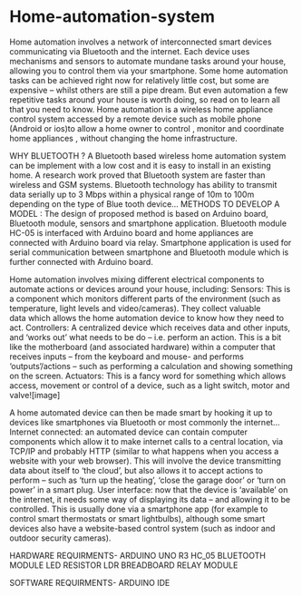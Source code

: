# Home-automation-system
Home automation involves a network of interconnected smart devices communicating via Bluetooth and the internet. Each device uses mechanisms and sensors to automate mundane tasks around your house, allowing you to control them via your smartphone. 
Some home automation tasks can be achieved right now for relatively little cost, but some are expensive – whilst others are still a pipe dream. But even automation a few repetitive tasks around your house is worth doing, so read on to learn all that you need to know. 
Home automation is a wireless home appliance control system accessed by a remote device such as mobile phone (Android or ios)to allow a home owner to control , monitor and coordinate home appliances , without changing the home infrastructure.

WHY BLUETOOTH ?
 A Bluetooth based wireless home automation system can be implement with a low cost and it is easy to install in an existing home. A research work proved that Bluetooth system are faster than wireless and GSM systems. Bluetooth technology has ability to transmit data serially up to 3 Mbps within a physical range of 10m to 100m depending on the type of Blue tooth device…
METHODS TO DEVELOP A MODEL :
The design of proposed method is based on Arduino board, Bluetooth module, sensors and smartphone application. Bluetooth module HC-05 is interfaced with Arduino board and home appliances are connected with Arduino board via relay. Smartphone application is used for serial communication between smartphone and Bluetooth module which is further connected with Arduino board. 

Home automation involves mixing different electrical components to automate actions or devices around your house, including:
Sensors: This is a component which monitors different parts of the environment (such as temperature, light levels and video/cameras). They collect valuable data which allows the home automation device to know how they need to act.
Controllers: A centralized device which receives data and other inputs, and ‘works out’ what needs to be do – i.e. perform an action. This is a bit like the motherboard (and associated hardware) within a computer that receives inputs – from the keyboard and mouse- and performs ‘outputs’/actions – such as performing a calculation and showing something on the screen.
Actuators: This is a fancy word for something which allows access, movement or control of a device, such as a light switch, motor and valve![image]

A home automated device can then be made smart by hooking it up to devices like smartphones via Bluetooth or most commonly the internet…
Internet connected: an automated device can contain computer components which allow it to make internet calls to a central location, via TCP/IP and probably HTTP (similar to what happens when you access a website with your web browser).
This will involve the device transmitting data about itself to ‘the cloud’, but also allows it to accept actions to perform – such as ‘turn up the heating’, ‘close the garage door’ or ‘turn on power’ in a smart plug.
User interface: now that the device is ‘available’ on the internet, it needs some way of displaying its data – and allowing it to be controlled.
This is usually done via a smartphone app (for example to control smart thermostats or smart lightbulbs), although some smart devices also have a website-based control system (such as indoor and outdoor security cameras).

HARDWARE REQUIRMENTS-
ARDUINO UNO R3
HC_05 BLUETOOTH MODULE
LED
RESISTOR
LDR
BREADBOARD
RELAY MODULE

SOFTWARE REQUIRMENTS-
ARDUINO IDE


